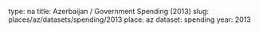 type: na
title: Azerbaijan / Government Spending (2013)
slug: places/az/datasets/spending/2013
place: az
dataset: spending
year: 2013
